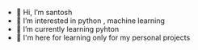 - 👋 Hi, I’m santosh
- 👀 I’m interested in python , machine learning
- 🌱 I’m currently learning pyhton
- 💞️ I'm here for learning only for my personal projects

<!---
Skmeena27/Skmeena27 is a ✨ special ✨ repository because its `README.md` (this file) appears on your GitHub profile.
You can click the Preview link to take a look at your changes.
--->
